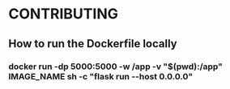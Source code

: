 # CONTRIBUTING

## How to run the Dockerfile locally

### docker run -dp 5000:5000 -w /app -v "$(pwd):/app" IMAGE_NAME sh -c "flask run --host 0.0.0.0"